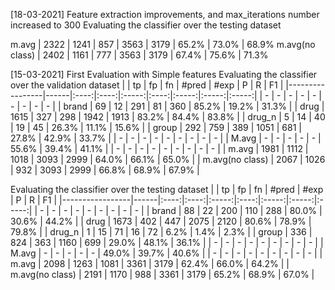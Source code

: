 [18-03-2021] Feature extraction improvements, and max_iterations number increased to 300
Evaluating the classifier over the testing dataset

m.avg           | 2322 | 1241   |  857   | 3563  |  3179  |  65.2% |  73.0%  | 68.9%
m.avg(no class) | 2402 |  1161   |  777   | 3563  |  3179  |  67.4%  | 75.6%  | 71.3%


[15-03-2021] First Evaluation with Simple features
Evaluating the classifier over the validation dataset
|                 | tp   |  fp  |  fn  | #pred | #exp |   P   |   R   |   F1  |
|-----------------|------|:----:|:----:|:-----:|:----:|:-----:|:-----:|:-----:|
| -               |   -  |   -  |   -  |   -   |   -  |   -   |   -   |   -   |
| brand           |  69  |  12  |  291 |   81  |  360 | 85.2% | 19.2% | 31.3% |
| drug            | 1615 |  327 |  298 |  1942 | 1913 | 83.2% | 84.4% | 83.8% |
| drug_n          |   5  |  14  |  40  |   19  |  45  | 26.3% | 11.1% | 15.6% |
| group           |  292 |  759 |  389 |  1051 |  681 | 27.8% | 42.9% | 33.7% |
| -               |   -  |   -  |   -  |   -   |   -  |   -   |   -   |   -   |
| M.avg           |   -  |   -  |   -  |   -   |   -  | 55.6% | 39.4% | 41.1% |
| -               |   -  |   -  |   -  |   -   |   -  |   -   |   -   |   -   |
| m.avg           | 1981 | 1112 | 1018 |  3093 | 2999 | 64.0% | 66.1% | 65.0% |
| m.avg(no class) | 2067 | 1026 |  932 |  3093 | 2999 | 66.8% | 68.9% | 67.9% |

Evaluating the classifier over the testing dataset
|                 | tp   |  fp  |  fn  | #pred | #exp |   P   |   R   |   F1  |
|-----------------|------|:----:|:----:|:-----:|:----:|:-----:|:-----:|:-----:|
| -               |   -  |   -  |   -  |   -   |   -  |   -   |   -   |   -   |
| brand           |  88  |  22  |  200 |  110  |  288 | 80.0% | 30.6% | 44.2% |
| drug            | 1673 |  402 |  447 |  2075 | 2120 | 80.6% | 78.9% | 79.8% |
| drug_n          |   1  |  15  |  71  |   16  |  72  |  6.2% |  1.4% |  2.3% |
| group           |  336 |  824 |  363 |  1160 |  699 | 29.0% | 48.1% | 36.1% |
| -               |   -  |   -  |   -  |   -   |   -  |   -   |   -   |   -   |
| M.avg           |   -  |   -  |   -  |   -   |   -  | 49.0% | 39.7% | 40.6% |
| -               |   -  |   -  |   -  |   -   |   -  |   -   |   -   |   -   |
| m.avg           | 2098 | 1263 | 1081 |  3361 | 3179 | 62.4% | 66.0% | 64.2% |
| m.avg(no class) | 2191 | 1170 |  988 |  3361 | 3179 | 65.2% | 68.9% | 67.0% |
